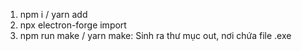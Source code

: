 1. npm i / yarn add
2. npx electron-forge import
3. npm run make / yarn make: Sinh ra thư mục out, nơi chứa file .exe
